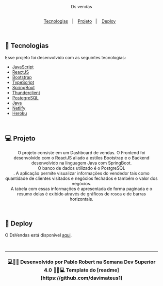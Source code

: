 <div align="center">
  Ds vendas
  <p align="center">
  <br/>
  <a href="#-tecnologias">Tecnologias</a>&nbsp;&nbsp;&nbsp;|&nbsp;&nbsp;&nbsp;
  <a href="#-projeto">Projeto</a>&nbsp;&nbsp;&nbsp;|&nbsp;&nbsp;&nbsp;
  <a href="#-deploy">Deploy</a>&nbsp;&nbsp;&nbsp;
</p>
</div>

<br/>

## 🔨 Tecnologias

Esse projeto foi desenvolvido com as seguintes tecnologias:

- [JavaScript](https://developer.mozilla.org/pt-BR/docs/Learn/JavaScript)
- [ReactJS](https://reactjs.org)
- [Bootstrap](https://getbootstrap.com)
- [TypeScript](https://www.typescriptlang.org/)
- [SpringBoot](https://spring.io/projects/spring-boot)
- [Thunderclient](https://www.thunderclient.io/)
- [PostegreSQL](https://www.postgresql.org)
- [Java](https://www.java.com/pt-BR/)
- [Netlify](https://www.netlify.com)
- [Heroku](https://dashboard.heroku.com/apps)

<br/>

## 💻 Projeto

<p align="center">
O projeto consiste em um Dashboard de vendas.
O Frontend foi desenvolvido com o ReactJS aliado a estilos Bootstrap e o Backend desenvolvido na linguagem Java com SpringBoot.<br/>
O banco de dados utilizado é o PostgreSQL<br/>.
A aplicação permite visualizar informações do vendedor tais como quantidade de clientes visitados e negócios fechados e também o valor dos negócios.<br/>
A tabela com essas informações é apresentada de forma paginada e o resumo delas é exibido através de gráficos de rosca e de barras horizontais.<br/>
</p>

<br/>

## 🏢 Deploy

O DsVendas está disponível [aqui](https://dsvendas-pablorobert.netlify.app/).

<br/>

---

<div align="center">
<h3>
💻👨‍💻 Desenvolvido por Pablo Robert na Semana Dev Superior 4.0 👨‍💻💻
Template do [readme](https://github.com/davimateus1)
</h3>
</div>